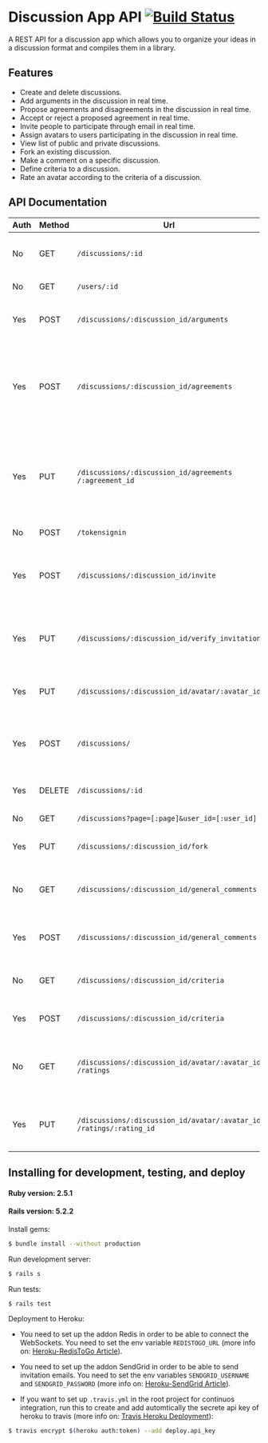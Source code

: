 # Discussion App API [![Build Status](https://travis-ci.org/ISMAELHADDAD/writing-app-backend-api.svg?branch=master)](https://travis-ci.org/ISMAELHADDAD/writing-app-backend-api)

A REST API for a discussion app which allows you to organize your ideas in a discussion format and compiles them in a library.

## Features

- Create and delete discussions.
- Add arguments in the discussion in real time.
- Propose agreements and disagreements in the discussion in real time.
- Accept or reject a proposed agreement in real time.
- Invite people to participate through email in real time.
- Assign avatars to users participating in the discussion in real time.
- View list of public and private discussions.
- Fork an existing discussion.
- Make a comment on a specific discussion.
- Define criteria to a discussion.
- Rate an avatar according to the criteria of a discussion.

## API Documentation
Auth | Method | Url | Params | Description
--- | --- | --- | --- | --- |
No | GET | `/discussions/:id` | `id` | Get discussion with specific id. |
No | GET | `/users/:id` | `id` | Get user with specific id.|
Yes | POST | `/discussions/:discussion_id/arguments` | `discussion_id`, `avatar_id`, `content` | Send an argument in a specific discussion. |
Yes | POST | `/discussions/:discussion_id/agreements` | `discussion_id`, `avatar_id`, `content`, `is_agree` | Propose an agreement if `is_agree = true` or disagreement if `is_agree = false` in a specific discussion. |
Yes | PUT | `/discussions/:discussion_id/agreements` `/:agreement_id` | `discussion_id`, `avatar_id`, `is_accepted` | Accept an agreement if `is_accepted = true` or reject if `is_accepted = false` in a specific discussion. |
No | POST | `/tokensignin` | `id_token` | Verify Google token id. |
Yes | POST | `/discussions/:discussion_id/invite` | `discussion_id`, `email` | Send an email invitation to participate in a specific discussion. |
Yes | PUT | `/discussions/:discussion_id/verify_invitation` | `discussion_id`, `token` | Verify if invitation is valid to participate in a specific discussion. |
Yes | PUT | `/discussions/:discussion_id/avatar/:avatar_id` | `discussion_id`, `avatar_id`, `user_id` | Assign user an avatar in a specific discussion. |
Yes | POST | `/discussions/` | `topic_title`, `topic_description`, `name_avatar_one`, `opinion_avatar_one`, `name_avatar_two`, `opinion_avatar_two` | Create new discussion. |
Yes | DELETE | `/discussions/:id` | `:id` | Delete a specific discussion. |
No | GET | `/discussions?page=[:page]&user_id=[:user_id]` | `page`, `user_id` | Get public discussions. |
Yes | PUT | `/discussions/:discussion_id/fork` | `discussion_id` | Fork a specific discussion. |
No | GET | `/discussions/:discussion_id/general_comments` | `discussion_id` | Get comments from a specific discussion. |
Yes | POST | `/discussions/:discussion_id/general_comments` | `discussion_id`, `text` | Post a comment into a specific discussion. |
No | GET | `/discussions/:discussion_id/criteria` | `discussion_id` | Get the criteria of a specific discussion. |
Yes | POST | `/discussions/:discussion_id/criteria` | `discussion_id`, `text` | Add a criteria for a specific discussion. |
No | GET | `/discussions/:discussion_id/avatar/:avatar_id` `/ratings` | `discussion_id` | Get the ratings for a specific avatar from a specific discussion. |
Yes | PUT | `/discussions/:discussion_id/avatar/:avatar_id` `/ratings/:rating_id` | `discussion_id`, `rating` | Set a rating for a specific avatar from a specific discussion. |
## Installing for development, testing, and deploy
#### Ruby version: 2.5.1
#### Rails version: 5.2.2
Install gems:

```bash
$ bundle install --without production
```
Run development server:

```bash
$ rails s
```
Run tests:

```bash
$ rails test
```

Deployment to Heroku:

- You need to set up the addon Redis in order to be able to connect the WebSockets. You need to set the env variable `REDISTOGO_URL` (more info on: [Heroku-RedisToGo Article](https://devcenter.heroku.com/articles/redistogo)).

- You need to set up the addon SendGrid in order to be able to send invitation emails. You need to set the env variables `SENDGRID_USERNAME` and `SENDGRID_PASSWORD` (more info on: [Heroku-SendGrid Article](https://devcenter.heroku.com/articles/sendgrid)).

- If you want to set up `.travis.yml` in the root project for continuos integration, run this to create and add automtically the secrete api key of heroku to travis (more info on: [Travis Heroku Deployment](https://docs.travis-ci.com/user/deployment/heroku/)):

```bash
$ travis encrypt $(heroku auth:token) --add deploy.api_key
```
